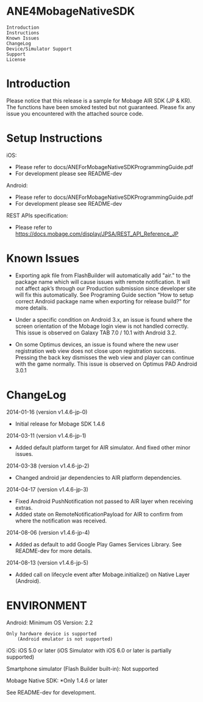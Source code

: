 ANE4MobageNativeSDK 
==========================================================================
	Introduction
	Instructions
	Known Issues
	ChangeLog
	Device/Simulator Support
	Support
	License

Introduction
==========================================================================
Please notice that this release is a sample for Mobage AIR SDK (JP & KR). The functions have been smoked tested but not guaranteed. 
Please fix any issue you encountered with the attached source code.


Setup Instructions
==========================================================================
iOS:
- Please refer to docs/ANEForMobageNativeSDKProgrammingGuide.pdf
- For development please see README-dev

Android:
- Please refer to docs/ANEForMobageNativeSDKProgrammingGuide.pdf
- For development please see README-dev

REST APIs specification:
- Please refer to https://docs.mobage.com/display/JPSA/REST_API_Reference_JP


Known Issues
==========================================================================
- Exporting apk file from FlashBuilder will automatically add "air." to the package name
  which will cause issues with remote notification. It will not affect apk’s through our Production submission since developer site will fix this automatically. See Programing
  Guide section "How to setup correct Android package name when exporting for release
  build?" for more details.

- Under a specific condition on Android 3.x, an issue is found where
  the screen orientation of the Mobage login view is not handled correctly.
  This issue is observed on Galaxy TAB 7.0 / 10.1 with Android 3.2.

- On some Optimus devices, an issue is found where the new user registration
  web view does not close upon registration success. Pressing the back key
  dismisses the web view and player can continue with the game normally.
  This issue is observed on Optimus PAD Android 3.0.1

ChangeLog
==========================================================================
2014-01-16 (version v1.4.6-jp-0)  
- Initial release for Mobage SDK 1.4.6

2014-03-11 (version v1.4.6-jp-1)  
- Added default platform target for AIR simulator. And fixed other minor issues. 

2014-03-38 (version v1.4.6-jp-2)  
- Changed android jar dependencies to AIR platform dependencies.

2014-04-17 (version v1.4.6-jp-3)  
- Fixed Android PushNotification not passed to AIR layer when receiving extras.  
- Added state on RemoteNotificationPayload for AIR to confirm from where the notification was received.  

2014-08-06 (version v1.4.6-jp-4)  
- Added as default to add Google Play Games Services Library. See README-dev for more details.  

2014-08-13 (version v1.4.6-jp-5)
- Added call on lifecycle event after Mobage.initialize() on Native Layer (Android). 

ENVIRONMENT
==========================================================================
Android:
	Minimum OS Version: 2.2
	
	Only hardware device is supported
    	(Android emulator is not supported)

iOS:
	iOS 5.0 or later
	(iOS Simulator with iOS 6.0 or later is partially supported)

Smartphone simulator (Flash Builder built-in):
	Not supported

Mobage Native SDK:
	*Only 1.4.6 or later

See README-dev for development.
